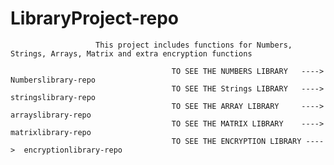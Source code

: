 #                                                                  LibraryProject-repo
                       This project includes functions for Numbers, Strings, Arrays, Matrix and extra encryption functions

                                        TO SEE THE NUMBERS LIBRARY   ---->   Numberslibrary-repo
                                        TO SEE THE Strings LIBRARY   ---->   stringslibrary-repo
                                        TO SEE THE ARRAY LIBRARY     ---->   arrayslibrary-repo
                                        TO SEE THE MATRIX LIBRARY    ---->   matrixlibrary-repo
                                        TO SEE THE ENCRYPTION LIBRARY ---->  encryptionlibrary-repo
                                       
